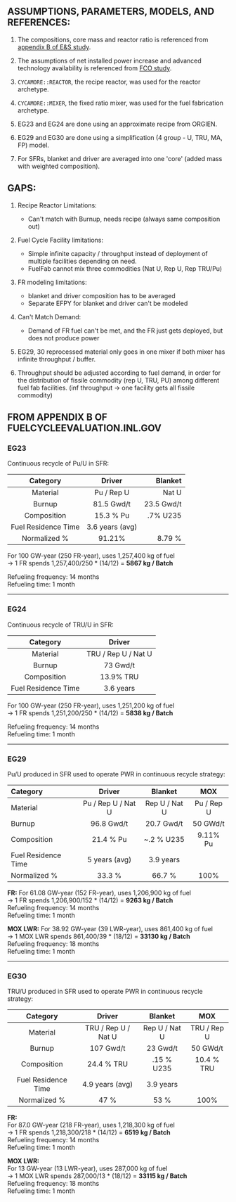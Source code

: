 ## ASSUMPTIONS, PARAMETERS, MODELS, AND REFERENCES:

1. The compositions, core mass and reactor ratio is referenced from [appendix B of E&S study](https://fuelcycleevaluation.inl.gov/Shared%20Documents/ES%20Appendix%20B.pdf).

2. The assumptions of net installed power increase and advanced technology availability is referenced from [FCO study](https://github.com/arfc/transition-scenarios/files/796778/5061-.final.pdf).

3. `CYCAMORE::REACTOR`, the recipe reactor, was used for the reactor archetype.

4. `CYCAMORE::MIXER`, the fixed ratio mixer, was used for the fuel fabrication archetype.

5. EG23 and EG24 are done using an approximate recipe from ORGIEN.

6. EG29 and EG30 are done using a simplification (4 group - U, TRU, MA, FP) model.

7. For SFRs, blanket and driver are averaged into one 'core' (added mass with weighted composition).

## GAPS:

1. Recipe Reactor Limitations:
   * Can't match with Burnup, needs recipe (always same composition out)

2. Fuel Cycle Facility limitations:
   * Simple infinite capacity / throughput
        instead of deployment of multiple facilities depending on need.
   * FuelFab cannot mix three commodities (Nat U, Rep U, Rep TRU/Pu)

3. FR modeling limitations:
   * blanket and driver composition has to be averaged
   * Separate EFPY for blanket and driver can't be modeled

4. Can't Match Demand:
   * Demand of FR fuel can't be met, and the FR just gets deployed, but does not produce power

5. EG29, 30 reprocessed material only goes in one mixer if both mixer has infinite throughput / buffer.

6. Throughput should be adjusted according to fuel demand, in order for the distribution
of fissile commodity (rep U, TRU, PU) among different fuel fab facilities. (inf throughput
 -> one facility gets all fissile commodity)



## FROM APPENDIX B OF FUELCYCLEEVALUATION.INL.GOV
### EG23
Continuous recycle of Pu/U in SFR:

| Category  | Driver| Blanket | 
| :-------------: |:-------------:| -----:|
| Material | Pu / Rep U | Nat U |
| Burnup | 81.5 Gwd/t | 23.5 Gwd/t | 
| Composition |15.3 % Pu | .7% U235 |  
| Fuel Residence Time | 3.6 years (avg) |
| Normalized % |91.21% | 8.79 % |

For 100 GW-year (250 FR-year), uses 1,257,400 kg of fuel  
-> 1 FR spends 1,257,400/250 * (14/12) = **5867 kg / Batch**  

Refueling frequency: 14 months  
Refueling time: 1 month

------

### EG24
Continuous recycle of TRU/U in SFR:



| Category  | Driver| 
| :-------------: |:-------------:| 
| Material | TRU / Rep U / Nat U | 
| Burnup | 73 Gwd/t |  
| Composition | 13.9% TRU |  
| Fuel Residence Time | 3.6 years |
 

For 100 GW-year (250 FR-year), uses 1,251,200 kg of fuel  
-> 1 FR spends 1,251,200/250 * (14/12) = **5838 kg / Batch**  

Refueling frequency: 14 months  
Refueling time: 1 month

------
### EG29
Pu/U produced in SFR used to operate PWR in continuous recycle strategy:


| Category  | Driver| Blanket | MOX | 
| :------------- |:-------------:| :-----:|  :-----:|
| Material | Pu / Rep U / Nat U | Rep U / Nat U | Pu / Rep U |
| Burnup | 96.8 Gwd/t | 20.7 Gwd/t | 50 GWd/t | 
| Composition | 21.4 % Pu | ~.2 % U235 | 9.11% Pu |  
| Fuel Residence Time | 5 years (avg) | 3.9 years |
| Normalized % | 33.3 %  | 66.7 % | 100% |

**FR:**
For 61.08 GW-year (152 FR-year), uses 1,206,900 kg of fuel  
-> 1 FR spends 1,206,900/152 * (14/12) = **9263 kg / Batch**  
Refueling frequency: 14 months  
Refueling time: 1 month

**MOX LWR:**
For 38.92 GW-year (39 LWR-year), uses 861,400 kg of fuel  
-> 1 MOX LWR spends 861,400/39 * (18/12) = **33130 kg / Batch**  
Refueling frequency: 18 months  
Refueling time: 1 month

------

### EG30
TRU/U produced in SFR used to operate PWR in continuous recycle strategy:

| Category  | Driver| Blanket | MOX | 
| :-------------: |:-------------:| :-----:|  :-----:|
| Material | TRU / Rep U / Nat U | Rep U / Nat U | TRU / Rep U |
| Burnup | 107 Gwd/t | 23 Gwd/t | 50 GWd/t | 
| Composition | 24.4 % TRU | .15 % U235 | 10.4 % TRU |  
| Fuel Residence Time | 4.9 years (avg) | 3.9 years |
| Normalized % | 47 %  | 53 % | 100% |

**FR:**  
For 87.0 GW-year (218 FR-year), uses 1,218,300 kg of fuel  
-> 1 FR spends 1,218,300/218 * (14/12) = **6519 kg / Batch**    
Refueling frequency: 14 months  
Refueling time: 1 month

**MOX LWR:**  
For 13 GW-year (13 LWR-year), uses 287,000 kg of fuel  
-> 1 MOX LWR spends 287,000/13 * (18/12) = **33115 kg / Batch**    
Refueling frequency: 18 months  
Refueling time: 1 month

